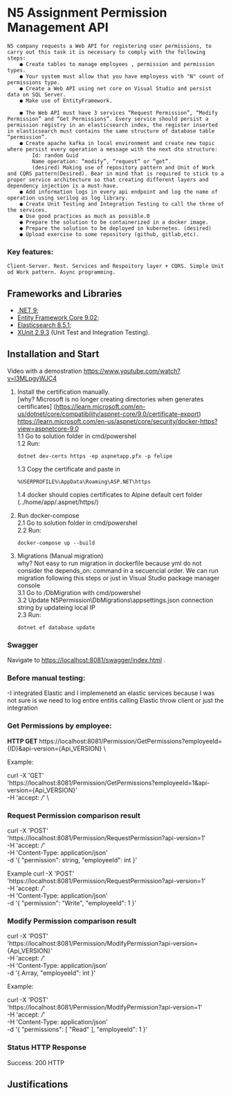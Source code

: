 # N5 Assignment Permission Management API

    N5 company requests a Web API for registering user permissions, to carry out this task it is necessary to comply with the following steps:
        ● Create tables to manage employees , permission and permission types.
        ● Your system must allow that you have employess with "N" count of permissions type.
        ● Create a Web API using net core on Visual Studio and persist data on SQL Server.
        ● Make use of EntityFramework.

        ● The Web API must have 3 services “Request Permission”, “Modify Permission” and “Get Permissions”. Every service should persist a permission registry in an elasticsearch index, the register inserted in elasticsearch must contains the same structure of database table “permission”.
        ● Create apache kafka in local environment and create new topic where persist every operation a message with the next dto structure:
            Id: random Guid
            Name operation: “modify”, “request” or “get”.
            (desired) Making use of repository pattern and Unit of Work and CQRS pattern(Desired). Bear in mind that is required to stick to a proper service architecture so that creating different layers and dependency injection is a must-have.
        ● Add information logs in every api endpoint and log the name of operation using serilog as log library.
        ● Create Unit Testing and Integration Testing to call the three of the services.
        ● Use good practices as much as possible.0
        ● Prepare the solution to be containerized in a docker image.
        ● Prepare the solution to be deployed in kubernetes. (desired)
        ● Upload exercise to some repository (github, gitlab,etc).

### Key features: 
    Client-Server. Rest. Services and Respoitory layer + CQRS. Simple Unit od Work pattern. Async programming.

## Frameworks and Libraries
- [.NET 9](https://dotnet.microsoft.com/en-us/download/dotnet/9.0);
- [Entity Framework Core 9.02](https://github.com/dotnet/core/blob/main/release-notes/9.0/9.0.2/9.0.2.md);
- [Elasticsearch 8.5.1](https://www.elastic.co/downloads/past-releases/elasticsearch-8-5-1);
- [XUnit 2.9.3](https://xunit.net/releases/v2/2.9.3) (Unit Test and Integration Testing).

## Installation and Start

Video with a demostration
https://www.youtube.com/watch?v=l3MLpgyWJC4

1. Install the certification manually. \
    [why? Microsoft is no longer creating directories when generates certificates] (https://learn.microsoft.com/en-us/dotnet/core/compatibility/aspnet-core/9.0/certificate-export) https://learn.microsoft.com/en-us/aspnet/core/security/docker-https?view=aspnetcore-9.0 \
    1.1 Go to solution folder in cmd/powershel \
    1.2 Run:  
      ```
   dotnet dev-certs https -ep aspnetapp.pfx -p felipe
      ``` 
    1.3 Copy the certificate and paste in  
   
      ```
   %USERPROFILE%\AppData\Roaming\ASP.NET\https
      ``` 
   
    1.4 docker should copies certificates to Alpine default cert folder (../home/app/.aspnet/https/) 
3. Run docker-compose \
  2.1 Go to solution folder in cmd/powershel \
  2.2 Run: 
    ```
   docker-compose up --build
     ```
5. Migrations (Manual migration) \
  why? Not easy to run migration in dockerfile because yml do not consider the depends_on: command in a secuencial order. We can run migration following this steps or just in Visual Studio package manager console \
  3.1 Go to <Sln path>/DbMigration with cmd/powershel \
  3.2 Update N5Permission\DbMigrations\appsettings.json connection string by updateing local IP \
  2.3 Run: 
    ```
    dotnet ef database update
     ```

### Swagger
Navigate to [https://localhost:8081/swagger/index.html](https://localhost:8081/swagger/index.html) .

### Before manual testing:

-I integrated Elastic and I implemenetd an elastic services because I was not sure is we need to log entire entitis calling Elastic throw client or just the integration

### Get Permissions by employee:

**HTTP GET**
https://localhost:8081/Permission/GetPermissions?employeeId={ID}&api-version={Api_VERSION} \

Example:

curl -X 'GET' \
  'https://localhost:8081/Permission/GetPermissions?employeeId=1&api-version={Api_VERSION}' \
  -H 'accept: */*' \

### Request Permission comparison result

  curl -X 'POST' \
    'https://localhost:8081/Permission/RequestPermission?api-version=1' \
    -H 'accept: */*' \
    -H 'Content-Type: application/json' \
    -d '{
    "permission": string,
    "employeeId": int
  }'

Example
  curl -X 'POST' \
    'https://localhost:8081/Permission/RequestPermission?api-version=1' \
    -H 'accept: */*' \
    -H 'Content-Type: application/json' \
    -d '{
    "permission": "Write",
    "employeeId": 1
  }'

### Modify Permission comparison result

curl -X 'POST' \
  'https://localhost:8081/Permission/ModifyPermission?api-version={Api_VERSION}' \
  -H 'accept: */*' \
  -H 'Content-Type: application/json' \
  -d '{
  Array<string>,
  "employeeId": int
}'

Example:

curl -X 'POST' \
  'https://localhost:8081/Permission/ModifyPermission?api-version=1' \
  -H 'accept: */*' \
  -H 'Content-Type: application/json' \
  -d '{
  "permissions": [
    "Read"
  ],
  "employeeId": 1
}'
### Status HTTP Response

Success: 200 HTTP

## Justifications
